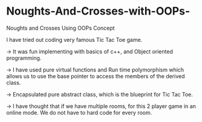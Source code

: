 # Noughts-And-Crosses-with-OOPs-
Noughts and Crosses Using OOPs Concept

I have tried out coding very famous Tic Tac Toe game.

-> It was fun implementing with basics of c++, and Object oriented programming.

-> I have used pure virtual functions and Run time polymorphism which allows us to use the base pointer to access the members of the derived class.

-> Encapsulated pure abstract class, which is the blueprint for Tic Tac Toe.

-> I have thought that if we have multiple rooms, for this 2 player game in an online mode. We do not have to hard code for every room.
